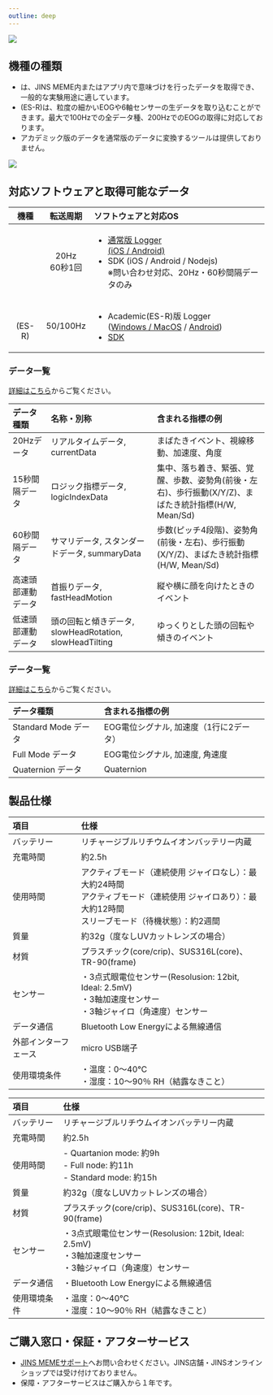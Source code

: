```yaml
---
outline: deep
---
```


![](/images/title.png)

## 機種の種類

- <Badge type="tip" text="通常版" />は、JINS MEME内またはアプリ内で意味づけを行ったデータを取得でき、一般的な実験用途に適しています。
- <Badge type="danger" text="アカデミック版" />(ES-R)は、粒度の細かいEOGや6軸センサーの生データを取り込むことができます。最大で100Hzでの全データ種、200HzでのEOGの取得に対応しております。
- アカデミック版のデータを通常版のデータに変換するツールは提供しておりません。

![](/images/schematics.png)

## 対応ソフトウェアと取得可能なデータ 

| 機種 | 転送周期 | ソフトウェアと対応OS |
| :---: | :---: | :--- |
| <Badge type="tip" text="通常版" /> | 20Hz<br/>60秒1回 | <ul><li>[通常版 Logger<br/> (iOS / Android)](/software/es/logger_app)</li><li>SDK (iOS / Android / Nodejs)<br/>※問い合わせ対応、20Hz・60秒間隔データのみ</li></ul> |
| <Badge type="danger" text="アカデミック版" /><br/>(ES-R) | 50/100Hz | <ul><li>Academic(ES-R)版 Logger<br/>([Windows / MacOS](/software/with-pc/) / [Android](/software/with-android/))</li><li>[SDK](https://github.com/jins-meme/ES_R-Development-Kit)</li></ul>  |

### データ一覧<Badge type="tip" text="通常版" />

[詳細はこちら](/doc/data_es)からご覧ください。

| データ種類 | 名称・別称 | 含まれる指標の例 |
|:---|:---|:---|
| 20Hzデータ | リアルタイムデータ, currentData | まばたきイベント、視線移動、加速度、角度 |
| 15秒間隔データ | ロジック指標データ, logicIndexData | 集中、落ち着き、緊張、覚醒、歩数、姿勢角(前後・左右)、歩行振動(X/Y/Z)、まばたき統計指標(H/W, Mean/Sd) |
| 60秒間隔データ | サマリデータ, スタンダードデータ, summaryData | 歩数(ピッチ4段階)、姿勢角(前後・左右)、歩行振動(X/Y/Z)、まばたき統計指標(H/W, Mean/Sd) | 
| 高速頭部運動データ | 首振りデータ, fastHeadMotion | 縦や横に顔を向けたときのイベント |
| 低速頭部運動データ | 頭の回転と傾きデータ, slowHeadRotation, slowHeadTilting | ゆっくりとした頭の回転や傾きのイベント |

### データ一覧<Badge type="danger" text="アカデミック版" /> 

[詳細はこちら](/doc/data_esr)からご覧ください。

| データ種類 | 含まれる指標の例 |
|:---|:---|
| Standard Mode データ | EOG電位シグナル, 加速度（1行に2データ） |
| Full Mode データ | EOG電位シグナル, 加速度, 角速度 |
| Quaternion データ | Quaternion |


## 製品仕様

<Badge type="tip" text="通常版" />

| 項目 | 仕様 |
|:---|:---|
| バッテリー | リチャージブルリチウムイオンバッテリー内蔵 |
| 充電時間 | 約2.5h |
| 使用時間 | アクティブモード（連続使用 ジャイロなし）：最大約24時間<br/>アクティブモード（連続使用 ジャイロあり）：最大約12時間<br/>スリーブモード（待機状態）：約2週間 |
| 質量 | 約32g（度なしUVカットレンズの場合） |
| 材質 | プラスチック(core/crip)、SUS316L(core)、TR-90(frame) |
| センサー | ・3点式眼電位センサー(Resolusion: 12bit, Ideal: 2.5mV)<br>・3軸加速度センサー<br>・3軸ジャイロ（角速度）センサー |
| データ通信 | Bluetooth Low Energyによる無線通信 |
| 外部インターフェース | micro  USB端子  |
| 使用環境条件 | ・温度：0～40℃<br>・湿度：10～90％ RH（結露なきこと） |

<Badge type="danger" text="アカデミック版" />

| 項目 | 仕様 |
|:---|:---|
| バッテリー | リチャージブルリチウムイオンバッテリー内蔵 |
| 充電時間 | 約2.5h |
| 使用時間 | - Quartanion mode: 約9h<br>- Full node: 約11h<br>- Standard mode: 約15h |
| 質量 | 約32g（度なしUVカットレンズの場合） |
| 材質 | プラスチック(core/crip)、SUS316L(core)、TR-90(frame) |
| センサー | ・3点式眼電位センサー(Resolusion: 12bit, Ideal: 2.5mV)<br>・3軸加速度センサー<br>・3軸ジャイロ（角速度）センサー |
| データ通信 | ・Bluetooth Low Energyによる無線通信 |
| 使用環境条件 | ・温度：0～40℃<br>・湿度：10～90％ RH（結露なきこと） |

## ご購入窓口・保証・アフターサービス

- [JINS MEMEサポート](https://krs.bz/jins/m/aboutmeme)へお問い合わせください。JINS店舗・JINSオンラインショップでは受け付けておりません。
- 保障・アフターサービスはご購入から１年です。
